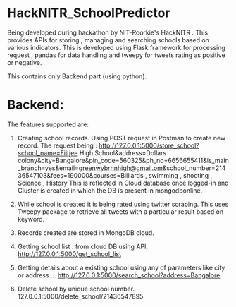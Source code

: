 # HackNITR_SchoolPredictor
Being developed during hackathon by NIT-Roorkie's HackNITR . This provides APIs for storing , managing and searching schools based on various indicators.
This is developed using Flask framework for processing request , pandas for data handling and tweepy for tweets rating as positive or negative.

This contains only Backend part (using python).

# Backend:
The features supported are:
1) Creating school records.
Using POST request in Postman to create new record. The request being :
http://127.0.0.1:5000/store_school?school_name=Fiitjee High School&address=Dollars colony&city=Bangalore&pin_code=560325&ph_no=6656655411&is_main_branch=yes&email=greenwybrhnhigh@gmail.om&school_number=21436547103&fees=190000&courses=Billiards , swimming , shooting , Science , History
This is reflected in Cloud database once logged-in and Cluster is created in which the DB is present in mongodbonline.

2) While school is created it is being rated using twitter scraping.
This uses Tweepy package to retrieve all tweets with a particular result based on keyword.

3) Records created are stored in MongoDB cloud.


4) Getting school list : from cloud DB
using API, 
http://127.0.0.1:5000/get_school_list

5) Getting details about a existing school using any of parameters like city or address ...
http://127.0.0.1:5000/search_school?address=Bangalore


6) Delete school by unique school number.
127.0.0.1:5000/delete_school/21436547895

